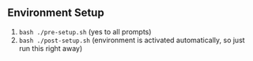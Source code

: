 ## Environment Setup
1. `bash ./pre-setup.sh` (yes to all prompts)
2. `bash ./post-setup.sh` (environment is activated automatically, so just run this right away)